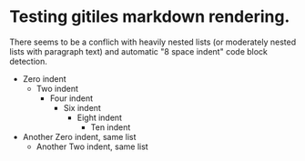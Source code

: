 # Testing gitiles markdown rendering.

There seems to be a conflich with heavily nested lists (or moderately nested
lists with paragraph text) and automatic "8 space indent" code block detection.

* Zero indent
  * Two indent
    * Four indent
      * Six indent
        * Eight indent
          * Ten indent
* Another Zero indent, same list
  * Another Two indent, same list
